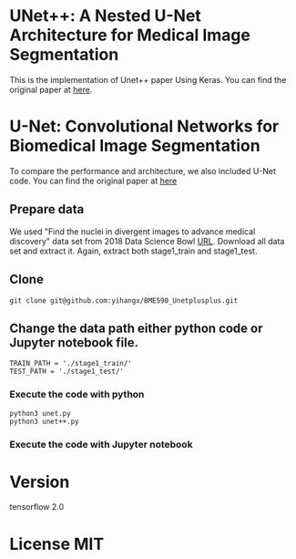 # UNet++: A Nested U-Net Architecture for Medical Image Segmentation
This is the implementation of Unet++ paper Using Keras. You can find the original paper at [here](https://link.springer.com/chapter/10.1007/978-3-030-00889-5_1).

# U-Net: Convolutional Networks for Biomedical Image Segmentation
To compare the performance and architecture, we also included U-Net code. You can find the original paper at [here](https://arxiv.org/pdf/1505.04597.pdf)

## Prepare data
We used "Find the nuclei in divergent images to advance medical discovery" data set from 2018 Data Science Bowl [URL](https://www.kaggle.com/c/data-science-bowl-2018). Download all data set and extract it. Again, extract both stage1_train and stage1_test.

## Clone
```
git clone git@github.com:yihangx/BME590_Unetplusplus.git
```

## Change the data path either python code or Jupyter notebook file.
```
TRAIN_PATH = './stage1_train/'
TEST_PATH = './stage1_test/'
```

### Execute the code with python
```
python3 unet.py
python3 unet++.py
```

### Execute the code with Jupyter notebook

# Version
tensorflow 2.0

# License MIT
